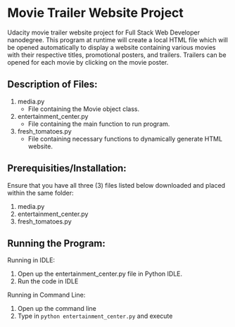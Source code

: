 # Movie Trailer Website Project

Udacity movie trailer website project for Full Stack Web Developer nanodegree. This program at runtime will create a local HTML file which will be opened automatically to display a website containing various movies with their respective titles, promotional posters, and trailers. Trailers can be opened for each movie by clicking on the movie poster.

## Description of Files:

1. media.py
   - File containing the Movie object class.
2. entertainment_center.py
   - File containing the main function to run program.
3. fresh_tomatoes.py
   - File containing necessary functions to dynamically generate HTML website.

## Prerequisities/Installation:

Ensure that you have all three (3) files listed below downloaded and placed within the same folder:
1. media.py
2. entertainment_center.py
3. fresh_tomatoes.py

## Running the Program:

Running in IDLE:
1. Open up the entertainment_center.py file in Python IDLE.
2. Run the code in IDLE

Running in Command Line:
1. Open up the command line
2. Type in `python entertainment_center.py` and execute
